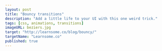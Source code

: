 ```yaml
---
layout: post
title: "Bouncy transitions"
description: "Add a little life to your UI with this one weird trick."
tags: [css, animations, transitions]
imageURL: beziers.jpg
target: "http://learnsome.co/blog/bouncy/"
targetName: "Learnsome.co"
published: true
---
```




